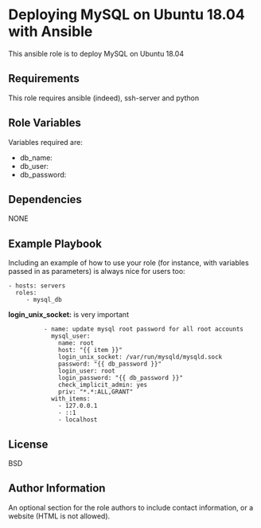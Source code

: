 Deploying MySQL on Ubuntu 18.04 with Ansible
=========

This ansible role is to deploy MySQL on Ubuntu 18.04

Requirements
------------

This role requires ansible (indeed), ssh-server and python

Role Variables
--------------

Variables required are:
- db_name: 
- db_user: 
- db_password:

Dependencies
------------

NONE


Example Playbook
----------------

Including an example of how to use your role (for instance, with variables passed in as parameters) is always nice for users too:

    - hosts: servers
      roles:
         - mysql_db 

**login_unix_socket:** is very important
```
          - name: update mysql root password for all root accounts
            mysql_user:
              name: root
              host: "{{ item }}"
              login_unix_socket: /var/run/mysqld/mysqld.sock
              password: "{{ db_password }}"
              login_user: root
              login_password: "{{ db_password }}"
              check_implicit_admin: yes
              priv: "*.*:ALL,GRANT"
            with_items:
              - 127.0.0.1
              - ::1
              - localhost
```

License
-------

BSD

Author Information
------------------

An optional section for the role authors to include contact information, or a website (HTML is not allowed).
